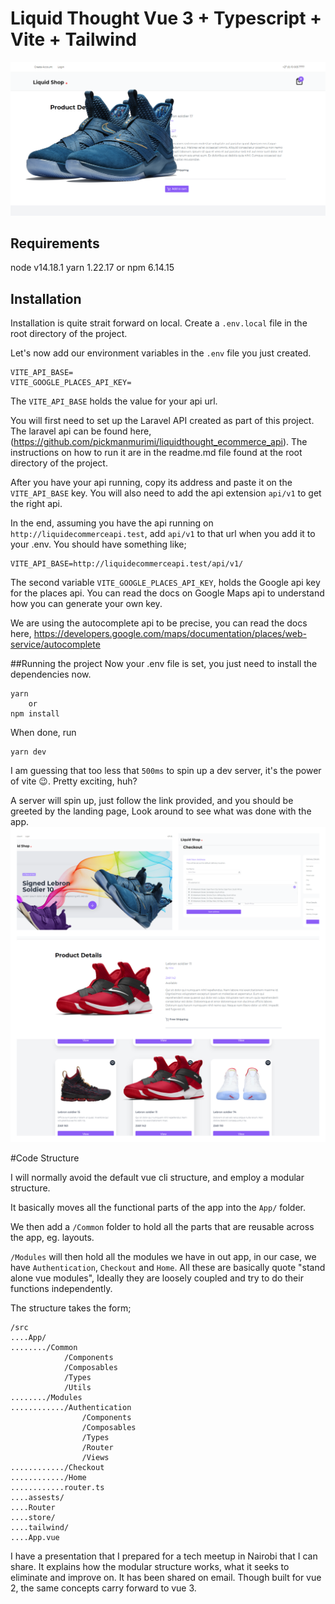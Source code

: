 # Liquid Thought Vue 3 + Typescript + Vite + Tailwind

![Liquid Details Page](https://github.com/pickmanmurimi/liquidthought_ecommerce_frontend/blob/main/public/productdetails.png?raw=true)


## Requirements

node v14.18.1
yarn 1.22.17 or npm 6.14.15

## Installation
Installation is quite strait forward on local.
Create a `.env.local` file in the root directory of the project.

Let's now add our environment variables in the `.env` file you just created.

    VITE_API_BASE=
    VITE_GOOGLE_PLACES_API_KEY=

The `VITE_API_BASE` holds the value for your api url.

You will first need to set up the Laravel API created as part of this project.
The laravel api can be found here, (https://github.com/pickmanmurimi/liquidthought_ecommerce_api).
The instructions on how to run it are in the readme.md file found at the root directory of the project.

After you have your api running, copy its address and paste it on the `VITE_API_BASE` key. You will also
need to add the api extension `api/v1` to get the right api.

In the end, assuming you have the api running on `http://liquidecommerceapi.test`, add `api/v1` to that url
when you add it to your .env. You should have something like;

    VITE_API_BASE=http://liquidecommerceapi.test/api/v1/

The second variable `VITE_GOOGLE_PLACES_API_KEY`, holds the Google api key for the places api.
You can read the docs on Google Maps api to understand how you can generate your own key.

We are using the autocomplete api to be precise, you can read the docs here,
https://developers.google.com/maps/documentation/places/web-service/autocomplete

##Running the project
 Now your .env file is set, you just need to install the dependencies now.

    yarn
        or
    npm install

When done, run

    yarn dev
I am guessing that too less that `500ms` to spin up a dev server, it's the power of vite 😉.
Pretty exciting, huh?

A server will spin up, just follow the link provided, and you should be greeted by the landing page,
Look around to see what was done with the app.
![Liquid store collage](https://github.com/pickmanmurimi/liquidthought_ecommerce_frontend/blob/main/public/liquidshopcollage.png?raw=true)

#Code Structure

I will normally avoid the default vue cli structure, and employ a modular structure.

It basically moves all the functional parts of the app into the `App/` folder.

We then add a `/Common` folder to hold all the parts that are reusable across the app, eg. layouts.

`/Modules` will then hold all the modules we have in out app, in our case, we have
`Authentication`, `Checkout` and `Home`.
All these are basically quote "stand alone vue modules", Ideally they are loosely coupled and try to do their functions
independently.

The structure takes the form;

    /src
    ....App/
    ......../Common
                /Components
                /Composables
                /Types
                /Utils
    ......../Modules
    ............/Authentication
                    /Components
                    /Composables
                    /Types
                    /Router
                    /Views
    ............/Checkout
    ............/Home
    ............router.ts
    ....assests/
    ....Router
    ....store/
    ....tailwind/
    ....App.vue

I have a presentation that I prepared for a tech meetup in Nairobi that I can share.
It explains how the modular structure works, what it seeks to eliminate and improve on.
It has been shared on email. Though built for vue 2, the same concepts carry forward to vue 3.
